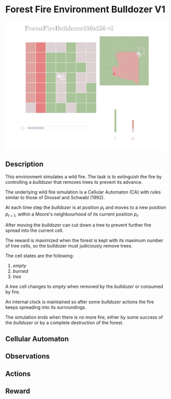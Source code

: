 # Forest Fire Environment Bulldozer V1 #

![Forest Fire Helicopter](./../../../pics/render_bulldozer.svg)

## Description ##

This environment simulates a wild fire. The task is to extinguish the fire by controlling a _bulldozer_ that removes trees to prevent its advance.

The underlying wild fire simulation is a Cellular Automaton (CA) with rules similar to those of Drossel and Schwabl (1992).

At each time step the _bulldozer_ is at position $p_t$ and moves to a new position $p_{t+1}$, within a Moore's neighbourhood of its current position $p_t$.

After moving the _bulldozer_ can cut down a tree to prevent further fire spread into the current cell.

The reward is maximized when the forest is kept with its maximum number of tree cells, so the bulldozer must judiciously remove trees.

The cell states are the following:
1. *empty*
2. *burned*
3. *tree*

A _tree_ cell changes to *empty* when removed by the *bulldozer* or consumed by fire.

An internal clock is maintained so after some *bulldozer* actions the fire keeps spreading into its surroundings.

The simulation ends when there is no more fire, either by some success of the *bulldozer* or by a complete destruction of the forest.

## Cellular Automaton ##

## Observations ##

## Actions ##

## Reward ##
